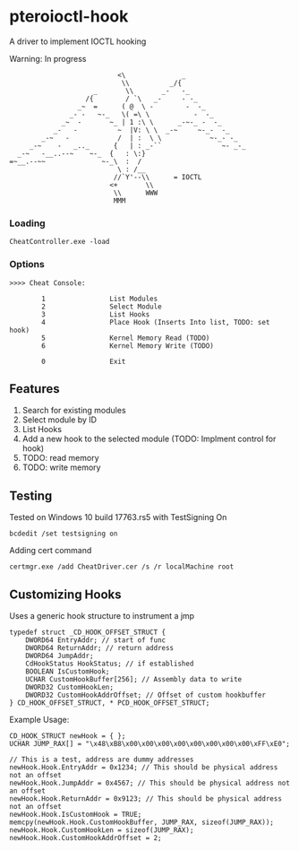 # pteroioctl-hook
A driver to implement IOCTL hooking

Warning: In progress

```
                           <\              _
                            \\          _/{
                     _       \\       _-   -_
                   /{        / `\   _-     - -_
                 _~  =      ( @  \ -        -  -_
               _- -   ~-_   \( =\ \           -  -_
             _~  -       ~_ | 1 :\ \      _-~-_ -  -_
           _-   -          ~  |V: \ \  _-~     ~-_-  -_
        _-~   -            /  | :  \ \            ~-_- -_
     _-~    -   _.._      {   | : _-``               ~- _-_
  _-~   -__..--~    ~-_  {   : \:}
=~__.--~~              ~-_\  :  /
                           \ : /__
                          //`Y'--\\      = IOCTL
                         <+       \\
                          \\      WWW
                          MMM
```

### Loading
```
CheatController.exe -load
```

### Options
```
>>>> Cheat Console:

        1                List Modules
        2                Select Module
        3                List Hooks
        4                Place Hook (Inserts Into list, TODO: set hook)
        5                Kernel Memory Read (TODO)
        6                Kernel Memory Write (TODO)

        0                Exit
```

## Features
1) Search for existing modules
2) Select module by ID
3) List Hooks
4) Add a new hook to the selected module (TODO: Implment control for hook)
5) TODO: read memory
6) TODO: write memory

## Testing
Tested on Windows 10 build 17763.rs5 with TestSigning On
```
bcdedit /set testsigning on
```
Adding cert command
```
certmgr.exe /add CheatDriver.cer /s /r localMachine root
```

## Customizing Hooks
Uses a generic hook structure to instrument a jmp
```
typedef struct _CD_HOOK_OFFSET_STRUCT {
    DWORD64 EntryAddr; // start of func
    DWORD64 ReturnAddr; // return address
    DWORD64 JumpAddr;
    CdHookStatus HookStatus; // if established
    BOOLEAN IsCustomHook;
    UCHAR CustomHookBuffer[256]; // Assembly data to write
    DWORD32 CustomHookLen;
    DWORD32 CustomHookAddrOffset; // Offset of custom hookbuffer
} CD_HOOK_OFFSET_STRUCT, * PCD_HOOK_OFFSET_STRUCT;
```

Example Usage:
```
CD_HOOK_STRUCT newHook = { };
UCHAR JUMP_RAX[] = "\x48\xB8\x00\x00\x00\x00\x00\x00\x00\x00\xFF\xE0";

// This is a test, address are dummy addresses
newHook.Hook.EntryAddr = 0x1234; // This should be physical address not an offset
newHook.Hook.JumpAddr = 0x4567; // This should be physical address not an offset
newHook.Hook.ReturnAddr = 0x9123; // This should be physical address not an offset
newHook.Hook.IsCustomHook = TRUE;
memcpy(newHook.Hook.CustomHookBuffer, JUMP_RAX, sizeof(JUMP_RAX));
newHook.Hook.CustomHookLen = sizeof(JUMP_RAX);
newHook.Hook.CustomHookAddrOffset = 2;
```

